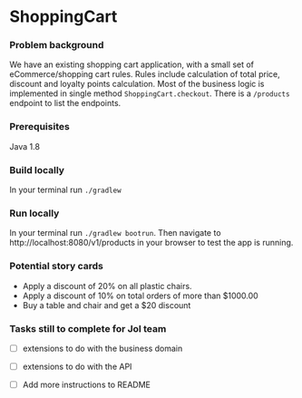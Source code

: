 # ShoppingCart


### Problem background

We have an existing shopping cart application, with a small set of eCommerce/shopping cart rules. 
Rules include calculation of total price, discount and loyalty points calculation. 
Most of the business logic is implemented in single method `ShoppingCart.checkout`.
There is a `/products` endpoint to list the endpoints. 

### Prerequisites

Java 1.8

### Build locally

In your terminal run `./gradlew`

### Run locally

In your terminal run `./gradlew bootrun`. Then navigate to http://localhost:8080/v1/products in your browser to test the app is running.


### Potential story cards

* Apply a discount of 20% on all plastic chairs.
* Apply a discount of 10% on total orders of more than $1000.00
* Buy a table and chair and get a $20 discount 


### Tasks still to complete for JoI team

- [ ] extensions to do with the business domain
- [ ] extensions to do with the API
- [ ] Add more instructions to README





